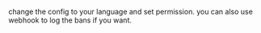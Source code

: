 change the config to your language and set permission. you can also use webhook to log the bans if you want. 
